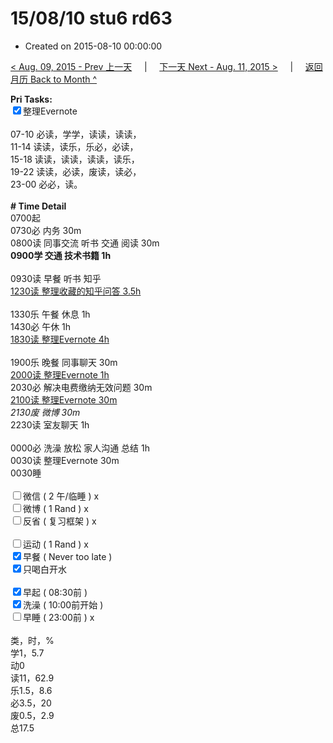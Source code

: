 # 15/08/10 stu6 rd63

- Created on 2015-08-10 00:00:00

[< Aug. 09, 2015 - Prev 上一天](/lifelogs/2015/08/d09.md) &nbsp; &nbsp; | &nbsp; &nbsp; [下一天 Next - Aug. 11, 2015 >](/lifelogs/2015/08/d11.md) &nbsp; &nbsp; |  &nbsp; &nbsp; [返回月历 Back to Month ^](/lifelogs/2015/08/index.md)
<br/><div><strong>Pri Tasks:</strong></div><div><input checked="true" type="checkbox"/>整理Evernote<br/></div><div><br/></div><div>07-10 必读，学学，读读，读读，</div><div>11-14 读读，读乐，乐必，必读，</div><div>15-18 读读，读读，读读，读乐，</div><div>19-22 读读，必读，废读，读必，</div><div>23-00 必必，读。</div><div><br/></div><div><b># Time Detail</b></div><div>0700起</div><div>0730必 内务 30m</div><div>0800读 同事交流 听书 交通 阅读 30m</div><div><b>0900学 交通 技术书籍 1h</b></div><div><b><br/></b></div><div>0930读 早餐 听书 知乎</div><div><u>1230读 整理收藏的知乎问答 3.5h</u></div><div><br clear="none"/></div><div>1330乐 午餐 休息 1h</div><div>1430必 午休 1h</div><div><u>1830读 整理Evernote 4h</u></div><div><br/></div><div>1900乐 晚餐 同事聊天 30m</div><div><u>2000读 整理Evernote 1h</u></div><div>2030必 解决电费缴纳无效问题 30m</div><div><u>2100读 整理Evernote 30m</u></div><div><i>2130废 微博 30m</i></div><div>2230读 室友聊天 1h</div><div><br/></div><div>0000必 洗澡 放松 家人沟通 总结 1h</div><div>0030读 整理Evernote 30m</div><div>0030睡</div><div><br/></div><div><input type="checkbox"/>微信 ( 2 午/临睡 ) x</div><div><input type="checkbox"/>微博 ( 1 Rand ) x</div><div><input type="checkbox"/>反省 ( 复习框架 ) x</div><div><br/></div><div><input type="checkbox"/>运动 ( 1 Rand ) x</div><div><input checked="true" type="checkbox"/>早餐 ( Never too late ) </div><div><input checked="true" type="checkbox"/>只喝白开水</div><div><br/></div><div><input checked="true" type="checkbox"/>早起 ( 08:30前 ) </div><div><input checked="true" type="checkbox"/>洗澡 ( 10:00前开始 ) <br/></div><div><input type="checkbox"/>早睡 ( 23:00前 ) x</div><div><br clear="none"/></div><div>类，时，%<br clear="none"/>学1，5.7<br clear="none"/>动0<br clear="none"/>读11，62.9<br clear="none"/>乐1.5，8.6<br clear="none"/>必3.5，20<br clear="none"/>废0.5，2.9<br clear="none"/>总17.5</div>
